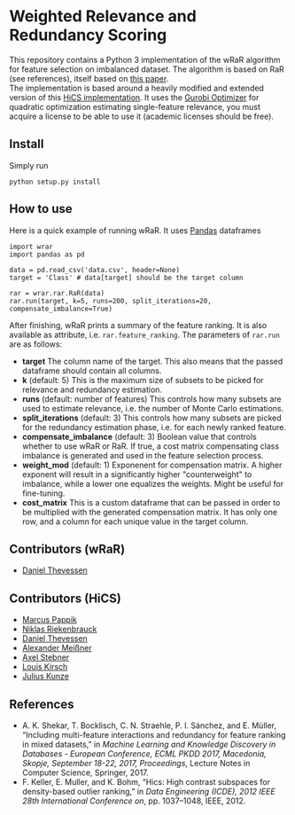 # Weighted Relevance and Redundancy Scoring

This repository contains a Python 3 implementation of the wRaR algorithm for feature selection on imbalanced dataset. The algorithm is based on RaR (see references), itself based on [this paper](http://ieeexplore.ieee.org/abstract/document/6228154/).  
The implementation is based around a heavily modified and extended version of this [HiCS implementation](https://github.com/KDD-OpenSource/fexum-hics). It uses the [Gurobi Optimizer](http://www.gurobi.com) for quadratic optimization estimating single-feature relevance, you must acquire a license to be able to use it (academic licenses should be free).

## Install
Simply run 
```
python setup.py install
```

## How to use
Here is a quick example of running wRaR. It uses [Pandas](http://pandas.pydata.org) dataframes 
```
import wrar
import pandas as pd

data = pd.read_csv('data.csv', header=None)
target = 'Class' # data[target] should be the target column

rar = wrar.rar.RaR(data)
rar.run(target, k=5, runs=200, split_iterations=20, compensate_imbalance=True)
```
After finishing, wRaR prints a summary of the feature ranking. It is also available as attribute, i.e. `rar.feature_ranking`.
The parameters of `rar.run` are as follows:
* **target** The column name of the target. This also means that the passed dataframe should contain all columns.
* **k** (default: 5) This is the maximum size of subsets to be picked for relevance and redundancy estimation.
* **runs** (default: number of features) This controls how many subsets are used to estimate relevance, i.e. the number of Monte Carlo estimations.
* **split_iterations** (default: 3) This controls how many subsets are picked for the redundancy estimation phase, i.e. for each newly ranked feature.
* **compensate_imbalance** (default: 3) Boolean value that controls whether to use wRaR or RaR. If true, a cost matrix compensating class imbalance is generated and used in the feature selection process. 
* **weight_mod** (default: 1) Exponenent for compensation matrix. A higher exponent will result in a significantly higher "counterweight" to imbalance, while a lower one equalizes the weights. Might be useful for fine-tuning.
* **cost_matrix** This is a custom dataframe that can be passed in order to be multiplied with the generated compensation matrix. It has only one row, and a column for each unique value in the target column.

## Contributors (wRaR)
* [Daniel Thevessen](https://github.com/danthe96)

## Contributors (HiCS)
* [Marcus Pappik](https://github.com/marcuspappik)
* [Niklas Riekenbrauck](https://github.com/nikriek)
* [Daniel Thevessen](https://github.com/danthe96)
* [Alexander Meißner](https://github.com/Lichtso)
* [Axel Stebner](https://github.com/xasetl)
* [Louis Kirsch](https://github.com/timediv)
* [Julius Kunze](https://github.com/JuliusKunze)

## References

*  A. K. Shekar, T. Bocklisch, C. N. Straehle, P. I. Sánchez, and E. Müller, “Including multi-feature interactions and redundancy for feature ranking in mixed datasets,” in *Machine Learning and Knowledge Discovery in Databases - European Conference, ECML PKDD 2017, Macedonia, Skopje, September 18-22, 2017, Proceedings*, Lecture Notes in Computer Science, Springer, 2017.
* F. Keller, E. Muller, and K. Bohm, “Hics: High contrast subspaces for density-based outlier ranking,” in *Data Engineering (ICDE), 2012 IEEE 28th International Conference on*, pp. 1037–1048, IEEE, 2012.
